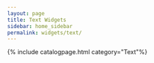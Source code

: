 ```yaml
---
layout: page
title: Text Widgets
sidebar: home_sidebar
permalink: widgets/text/
---
```

{% include catalogpage.html category="Text"%}      